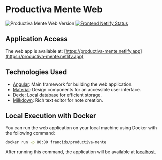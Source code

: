 # Productiva Mente Web

![Productiva Mente Web Version](https://img.shields.io/badge/Productiva%20Mente%20Web-v1.3.0-6cfe8f)
[![Frontend Netlify Status](https://api.netlify.com/api/v1/badges/765e73e4-2d31-4ea1-958c-fea0d7118eaa/deploy-status)](https://app.netlify.com/sites/productiva-mente/deploys)

## Application Access

The web app is available at: [https://productiva-mente.netlify.app](https://productiva-mente.netlify.app)

## Technologies Used

- [Angular](https://angular.dev/): Main framework for building the web application.
- [Material](https://material.angular.io/): Design components for an accessible user interface.
- [Dexie](https://dexie.org/): Local database for efficient storage.
- [Milkdown](https://milkdown.dev/): Rich text editor for note creation.

## Local Execution with Docker

You can run the web application on your local machine using Docker with the following command:

```bash
docker run -p 80:80 francids/productiva-mente
```

After running this command, the application will be available at [localhost](http://localhost).
